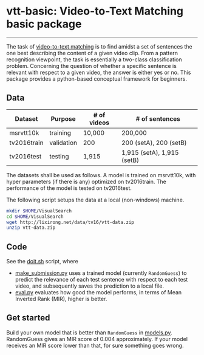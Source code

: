 # vtt-basic: Video-to-Text Matching basic package
---

The task of [video-to-text matching](https://arxiv.org/abs/1709.01362) is to find amidst a set of sentences the one best describing the content of a given video clip. From a pattern recognition viewpoint, the task is essentially a two-class classification problem. Concerning the question of whether a specific sentence is relevant with respect to a given video, the answer is either yes or no.
This package provides a python-based conceptual framework for beginners.

## Data

Dataset  | Purpose  | # of videos | # of sentences
------------ | -------- | ----------- | --------------
msrvtt10k    | training   | 10,000 | 200,000
tv2016train  | validation | 200 | 200 (setA), 200 (setB)
tv2016test   | testing    | 1,915 | 1,915 (setA), 1,915 (setB)

The datasets shall be used as follows. A model is trained on msrvtt10k, with hyper parameters (if there is any) optimized on tv2016train. The performance of the model is tested on tv2016test.

The following script setups the data at a local (non-windows) machine.
```bash
mkdir $HOME/VisualSearch
cd $HOME/VisualSearch
wget http://lixirong.net/data/tv16/vtt-data.zip
unzip vtt-data.zip
```

## Code

See the [doit.sh](doit.sh) script, where
+ [make_submission.py](make_submission.py) uses a trained model (currently `RandomGuess`) to predict the relevance of each test sentence with respect to each test video, and subsequently saves the prediction to a local file. 
+ [eval.py](eval.py) evaluates how good the model performs, in terms of Mean Inverted Rank (MIR), higher is better. 

## Get started

Build your own model that is better than `RandomGuess` in [models.py](models.py). RandomGuess gives an MIR score of 0.004 approximately. If your model receives an MIR score lower than that, for sure something goes wrong.
